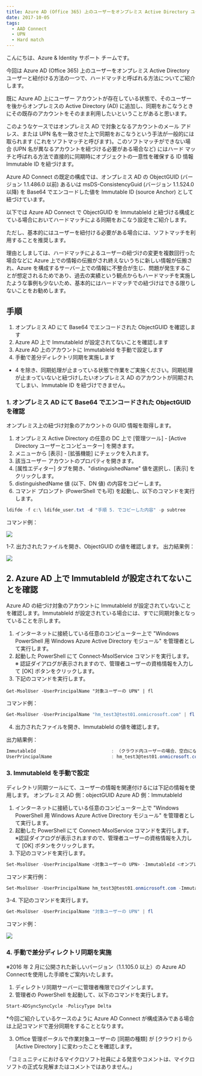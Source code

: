 ```yaml
---
title: Azure AD (Office 365) 上のユーザーをオンプレミス Active Directory ユーザーと紐付ける方法
date: 2017-10-05
tags:
  - AAD Connect
  - UPN
  - Hard match
---
```





こんにちは、Azure & Identity サポート チームです。

今回は Azure AD (Office 365) 上のユーザーをオンプレミス Active Directory ユーザーと紐付ける方法の一つで、ハードマッチと呼ばれる方法についてご紹介します。

既に Azure AD 上にユーザー アカウントが存在している状態で、そのユーザーを後からオンプレミスの Active Directory (AD) に追加し、同期をおこなうときにその既存のアカウントをそのまま利用したいということがあると思います。

このようなケースではオンプレミス AD で対象となるアカウントのメール アドレス、または UPN 名を一致させた上で同期をおこなうという手法が一般的には取られます (これをソフトマッチと呼びます)。このソフトマッチができない場合 (UPN 名が異なるアカウントを紐づける必要がある場合など) にはハード マッチと呼ばれる方法で直接的に同期時にオブジェクトの一意性を確保する ID 情報 Immutable ID を紐づけます。

Azure AD Connect の既定の構成では、オンプレミス AD の ObjectGUID (バージョン 1.1.486.0 以前) あるいは msDS-ConsistencyGuid (バージョン 1.1.524.0 以降) を Base64 でエンコードした値を Immutable ID (source Anchor) として紐づけています。

以下では Azure AD Connect で ObjectGUID を ImmutableId と紐づける構成とている場合においてハードマッチによる同期をおこなう設定をご紹介します。

ただし、基本的にはユーザーを紐付ける必要がある場合には、ソフトマッチを利用することを推奨します。

理由としましては、ハードマッチによるユーザーの紐づけの変更を複数回行った場合などに Azure 上での情報の伝搬がされ終えないうちに新しい情報が伝搬され、Azure を構成するサーバー上での情報に不整合が生じ、問題が発生することが想定されるためであり、過去の実績という観点からもハードマッチを実施したような事例も少ないため、基本的にはハードマッチでの紐づけはできる限りしないことをお勧めします。


## 手順

1. オンプレミス AD にて Base64 でエンコードされた ObjectGUID を確認します
2. Azure AD 上で ImmutableId が設定されてないことを確認します
3. Azure AD 上のアカウントに ImmutableId を手動で設定します
4. 手動で差分ディレクトリ同期を実施します
* 4 を除き、同期処理が止まっている状態で作業をご実施ください。同期処理が止まっていないと紐づけしたいオンプレミス AD のアカウントが同期されてしまい、Immutable ID を紐づけできません。

### 1. オンプレミス AD にて Base64 でエンコードされた ObjectGUID を確認

オンプレミス上の紐づけ対象のアカウントの GUID 情報を取得します。

1. オンプレミス Active Directory の任意の DC 上で [管理ツール] - [Active Directory ユーザーとコンピューター] を開きます。
2. メニューから [表示] - [拡張機能] にチェックを入れます。
3. 該当ユーザー アカウントのプロパティを開きます。
4. [属性エディター] タブを開き、"distinguishedName" 値を選択し、[表示] をクリックします。
5. distinguishedName 値 (以下、DN 値) の内容をコピーします。
6. コマンド プロンプト (PowerShell でも可) を起動し、以下のコマンドを実行します。

```ps1
ldifde -f c:\ ldifde_user.txt -d "手順 5. でコピーした内容" -p subtree
```

コマンド例：

![](./upn-hard-match/hardmatch_11.png)

1-7. 出力されたファイルを開き、ObjectGUID の値を確認します。
出力結果例：

![](./upn-hard-match/hardmatch_2.png)

## 2. Azure AD 上で ImmutableId が設定されてないことを確認

Azure AD の紐づけ対象のアカウントに ImmutableId が設定されていないことを確認します。ImmutableId が設定されている場合には、すでに同期対象となっていることを示します。

1. インターネットに接続している任意のコンピューター上で "Windows PowerShell 用 Windows Azure Active Directory モジュール" を管理者として実行します。
2. 起動した PowerShell にて Connect-MsolService コマンドを実行します。
※ 認証ダイアログが表示されますので、管理者ユーザーの資格情報を入力して [OK] ボタンをクリックします。
3. 下記のコマンドを実行します。

```
Get-MsolUser -UserPrincipalName "対象ユーザーの UPN" | fl
```

コマンド例：

```ps1
Get-MsolUser -UserPrincipalName "hm_test3@test01.onmicrosoft.com" | fl
```

4. 出力されたファイルを開き、ImmutableId の値を確認します。

出力結果例：

```ps1
ImmutableId                            : （クラウド内ユーザーの場合、空白になります）
UserPrincipalName                      : hm_test3@test01.onmicrosoft.com
```

### 3. ImmutableId を手動で設定

ディレクトリ同期ツールにて、ユーザーの情報を関連付けるには下記の情報を使用します。
オンプレミス AD 側：objectGUID
Azure AD 側：ImmutableId

1. インターネットに接続している任意のコンピューター上で "Windows PowerShell 用 Windows Azure Active Directory モジュール" を管理者として実行します。
2. 起動した PowerShell にて Connect-MsolService コマンドを実行します。
  ※認証ダイアログが表示されますので、管理者ユーザーの資格情報を入力して [OK] ボタンをクリックします。
3. 下記のコマンドを実行します。

```ps1
Set-MsolUser -UserPrincipalName <対象ユーザーの UPN> -ImmutableId <オンプレ AD ユーザーの  Base64 エンコードされた objectGUID 値>
```

コマンド実行例：

```ps1
Set-MsolUser -UserPrincipalName hm_test3@test01.onmicrosoft.com -ImmutableId 2/9JCtHr0EmH+hL07o11vA==
```

3-4. 下記のコマンドを実行します。

```ps1
Get-MsolUser -UserPrincipalName "対象ユーザーの UPN" | fl
```

コマンド例：

![](./upn-hard-match/hardmatch_3.png)


### 4. 手動で差分ディレクトリ同期を実施

※2016 年 2 月に公開された新しいバージョン（1.1.105.0 以上）の Azure AD Connectを使用した手順をご案内いたします。

1. ディレクトリ同期サーバーに管理者権限でログインします。
2. 管理者の PowerShell を起動して、以下のコマンドを実行します。

```ps1
Start-ADSyncSyncCycle -PolicyType Delta
```

*今回ご紹介しているケースのように Azure AD Connect が構成済みである場合は上記コマンドで差分同期をすることとなります。

3. Office 管理ポータルで作業対象ユーザーの [同期の種類] が [クラウド] から [Active Directory ] に変わったことを確認します。
 

「コミュニティにおけるマイクロソフト社員による発言やコメントは、マイクロソフトの正式な見解またはコメントではありません。」